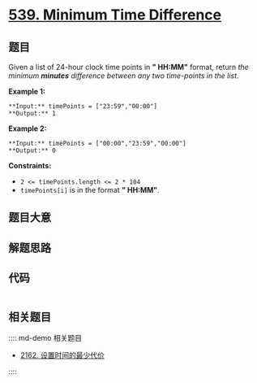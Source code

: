 # [539. Minimum Time Difference](https://leetcode.com/problems/minimum-time-difference)

## 题目

Given a list of 24-hour clock time points in **" HH:MM"** format, return _the
minimum **minutes** difference between any two time-points in the list_.



**Example 1:**

    
    
    **Input:** timePoints = ["23:59","00:00"]
    **Output:** 1
    

**Example 2:**

    
    
    **Input:** timePoints = ["00:00","23:59","00:00"]
    **Output:** 0
    



**Constraints:**

  * `2 <= timePoints.length <= 2 * 104`
  * `timePoints[i]` is in the format **" HH:MM"**.


## 题目大意

## 解题思路

## 代码

```javascript

```

## 相关题目

:::: md-demo 相关题目
- [2162. 设置时间的最少代价](https://leetcode.com/problems/minimum-cost-to-set-cooking-time)

::::
